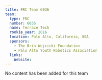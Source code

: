 ```yaml
---
title: FRC Team 6036
team:
  type: FRC
  number: 6036
  name: Terrace Tech
  rookie_year: 2016
  location: Palo Alto, California, USA
  sponsors:
    - The Brin Wojcicki Foundation
    - Palo Alto Youth Robotics Association
  links:
    Website: 
---
```

No content has been added for this team